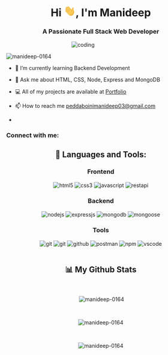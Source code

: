 
<h1 align="center">Hi <img src="https://raw.githubusercontent.com/ABSphreak/ABSphreak/master/gifs/Hi.gif" width="31">, I'm Manideep</h1>
<h3 align="center"> A Passionate Full Stack Web Developer </h3> &nbsp;&nbsp;
<img align="right" alt="coding" width="330" src="https://media3.giphy.com/media/v1.Y2lkPTc5MGI3NjExZGM3YzlkYTVkMDJiNTYwZjA3ZTUzMTk5ZDg0OGRlYTFmNGYzN2Y4MiZjdD1n/qgQUggAC3Pfv687qPC/giphy.gif" />

<p align="left"> <img src="https://komarev.com/ghpvc/?username=manideep-0164&label=Profile%20views&color=0e75b6&style=flat" alt="manideep-0164" /> </p>
<div>
 
- 🌱 I’m currently learning Backend Development

- 💬 Ask me about HTML, CSS, Node, Express and MongoDB

- 💻 All of my projects are available at [Portfolio]("https://manideep-0164.github.io/")

- 📫 How to reach me peddaboinimanideep03@gmail.com
- 
</div>

<h3 align="left">Connect with me:</h3>
<!-- <p align="left">
<a href="https://www.linkedin.com/in/manideep-peddaboini-2b05a6256/" target="blank"><img align="center" src="https://raw.githubusercontent.com/rahuldkjain/github-profile-readme-generator/master/src/images/icons/Social/linked-in-alt.svg" alt="manideep peddaboini" height="30" width="40" /></a>
</p> -->

<h2 align="center">🚀 Languages and Tools:</h2>
<div align="center">
 
 <div align="center"><h3 align="center">Frontend</h3>
 
<img src="https://img.shields.io/badge/html5-%23E34F26.svg?style=for-the-badge&logo=html5&logoColor=white" align="center" alt="html5">
<img src = "https://img.shields.io/badge/css3-%231572B6.svg?style=for-the-badge&logo=css3&logoColor=white" align="center" alt="css3">
<img src ="https://img.shields.io/badge/javascript-%23323330.svg?style=for-the-badge&logo=javascript&logoColor=%23F7DF1E" align="center" alt="javascript">
  <img src="https://img.shields.io/badge/rest api-%23000000.svg?style=for-the-badge&logo=flask&logoColor=white" align="center" alt="restapi"/>
<br/>

</div>
 
  <div align="center"><h3 align="center">Backend</h3> 

<img src="https://img.shields.io/badge/Node.js-339933?style=for-the-badge&logo=nodedotjs&logoColor=white" align="center" alt="nodejs" />
<img src="https://img.shields.io/badge/Express.js-000000?style=for-the-badge&logo=express&logoColor=white" align="center" alt="expressjs"/>
<img src="https://img.shields.io/badge/MongoDB-4EA94B?style=for-the-badge&logo=mongodb&logoColor=white" align="center" alt="mongodb"/>
<img src="https://img.shields.io/badge/mongoose-%2300f.svg?style=for-the-badge&logo=fastify&logoColor=white" align="center" alt="mongoose"/>
 </div>
 <div></div>
  <div align="center"><h3 align="center">Tools</h3> 
 
   <img src="https://img.shields.io/badge/heroku-%23430098.svg?style=for-the-badge&logo=heroku&logoColor=white" align="center" alt="git"/>
   <img src="https://img.shields.io/badge/netlify-%23000000.svg?style=for-the-badge&logo=netlify&logoColor=#00C7B7" align="center" alt="git"/>

<img src="https://img.shields.io/badge/GitHub-100000?style=for-the-badge&logo=github&logoColor=white"  align="center" alt="github"/>
<img src ="https://img.shields.io/badge/Postman-FF6C37?style=for-the-badge&logo=postman&logoColor=white" align="center" alt="postman">
<img src = "https://img.shields.io/badge/NPM-%23000000.svg?style=for-the-badge&logo=npm&logoColor=white" align="center" alt="npm">
   <img src="https://img.shields.io/badge/Visual%20Studio-5C2D91.svg?style=for-the-badge&logo=visual-studio&logoColor=white"  align="center" alt="vscode"/>
   <br/>
   <br/>
 </div>
</div>

<h2 align="center">📊 My Github Stats</h2><br/>

<p align="center">&nbsp;<img align="center" src="https://github-readme-stats.vercel.app/api?username=manideep-0164&show_icons=true&locale=en" alt="manideep-0164" /></p>
<br/>
<p align="center"> <img  src="https://github-readme-streak-stats.herokuapp.com/?user=manideep-0164&" alt="manideep-0164" /></p><br/>
<p align="center"> <img src="https://github-readme-stats.vercel.app/api/top-langs?username=manideep-0164&show_icons=true&locale=en&layout=compact" alt="manideep-0164" /></p>
